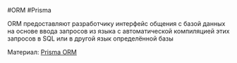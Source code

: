 #ORM #Prisma 

ORM предоставляют разработчику интерфейс общения с базой данных на основе ввода запросов из языка с автоматической компиляцией этих запросов в SQL или в другой язык определённой базы 

Материал:
[Prisma ORM](../../Development/BackEnd/Prisma%20ORM.md)